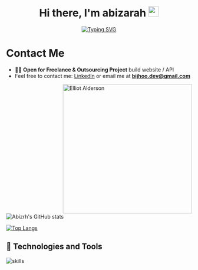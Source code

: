 ## <h1 align="center">Hi there, I'm abizarah <img src="https://media.giphy.com/media/hvRJCLFzcasrR4ia7z/giphy.gif" width="28"></h1>
<p align="center">
<a href="https://git.io/typing-svg">
 <img src="https://readme-typing-svg.demolab.com?font=Fira+Code&size=20&duration=3500&pause=1500&background=6DFF2B00&center=true&vCenter=true&width=485&lines=他家好;Welcome+to+my+Profile!;Currently+learning+lua+for+Neovim+plugin;Tech+enthusiast;Enjoy+to+explore+new+things;Interested+in+web+developer;Follow+me+for+more!" alt="Typing SVG" />
</a>
</p>

# Contact Me

- 👨‍💻 **Open for Freelance & Outsourcing Project** build website / API
- Feel free to contact me: [LinkedIn](https://www.linkedin.com/in/abi-zarah-58048524b/) or email me at **bijhoo.dev@gmail.com**


<img align="right" alt="Elliot Alderson" width="350" src="https://media2.giphy.com/media/WiM5K1e9MtEic/giphy.gif?cid=790b7611017faf1f577ba176c0aecf4628c769c0729bff23&rid=giphy.gif&ct=g">
<!-- [![Typing SVG](https://readme-typing-svg.demolab.com/?lines=Welcome+to+my+Profile!;I'm+Tech+enthusiast;Enjoy+to+explore+new+things)](https://git.io/typing-svg) -->

<!--
**Abizrh/Abizrh** is a ✨ _special_ ✨ repository because its `README.md` (this file) appears on your GitHub profile.

Here are some ideas to get you started:

- 🔭 I’m currently working on ...
- 🌱 I’m currently learning React | Next
- 👯 I’m looking to collaborate on ...
- 🤔 I’m looking for help with ...
- 💬 Ask me about ...
- 📫 How to reach me: ...
- 😄 Pronouns: ...
- ⚡ Fun fact: undefined

dark, radical, merko, gruvbox, tokyonight, onedark, cobalt, synthwave, highcontrast, dracula
 [![Readme Card](https://github-readme-stats.vercel.app/api/pin/?username=Abizrh&repo=Abizrh)](https://github.com/Abizrh/Abizrh) -->
![Abizrh's GitHub stats](https://github-readme-stats.vercel.app/api?username=Abizrh&show_icons=true&theme=tokyonight)

[![Top Langs](https://github-readme-stats.vercel.app/api/top-langs/?username=Abizrh&layout=compact)](https://github.com/Abizrh/github-readme-stats)

## 🔧 Technologies and Tools

![skills](https://skillicons.dev/icons?i=neovim,nodejs,vue,nuxt,react,svelte,astro,mongodb,mysql,postgresql,nestjs,js,ts,wordpress,sequelize,docker,git,express,html,css,jquery,vscode&theme=light)
